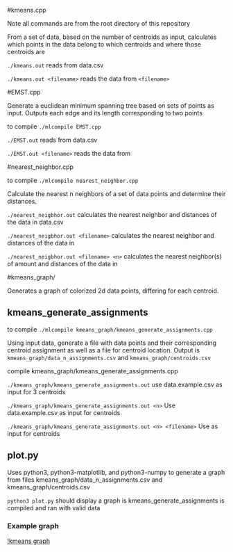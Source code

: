 #kmeans.cpp

Note all commands are from the root directory of this repository

From a set of data, based on the number of centroids as input, 
calculates which points in the data belong to which centroids and where 
those centroids are

`./kmeans.out`
reads from data.csv

`./kmeans.out <filename>`
reads the data from `<filename>`



#EMST.cpp

Generate a euclidean minimum spanning tree based on sets of points as input. Outputs each edge and its length corresponding to two points

to compile
`./mlcompile EMST.cpp`

`./EMST.out`
reads from data.csv

`./EMST.out <filename>`
reads the data from <filename>

#nearest_neighbor.cpp

to compile
`./mlcompile nearest_neighbor.cpp`

Calculate the nearest n neighbors of a set of data points and determine their distances.

`./nearest_neigbhor.out`
calculates the nearest neighbor and distances of the data in data.csv

`./nearest_neigbhor.out <filename>`
calculates the nearest neighbor and distances of the data in <filename>

`./nearest_neigbhor.out <filename> <n>`
calculates the nearest neighbor(s) of amount <n> and distances of the data in <filename>


#kmeans_graph/

Generates a graph of colorized 2d data points, differing for each centroid.

## kmeans_generate_assignments

to compile
`./mlcompile kmeans_graph/kmeans_generate_assignments.cpp`

Using input data, generate a file with data points and their corresponding centroid assignment as well as a file for centroid location.
Output is `kmeans_graph/data_n_assignments.csv` and `kmeans_graph/centroids.csv`

compile kmeans_graph/kmeans_generate_assignments.cpp

`./kmeans_graph/kmeans_generate_assignments.out`
use data.example.csv as input for 3 centroids

`./kmeans_graph/kmeans_generate_assignments.out <n>`
Use data.example.csv as input for <n> centroids

`./kmeans_graph/kmeans_generate_assignments.out <n> <filename>`
Use <filename> as input for <n> centroids

## plot.py

Uses python3, python3-matplotlib, and python3-numpy to generate a graph from files kmeans_graph/data_n_assignments.csv and kmeans_graph/centroids.csv

`python3 plot.py`
should display a graph is kmeans_generate_assignments is compiled and ran with valid data

### Example graph
[!kmeans graph](https://github.com/brycepg/machine_learning_group2/blob/master/kmeans_graph/matplotlib_example_graph.png?raw=true)
